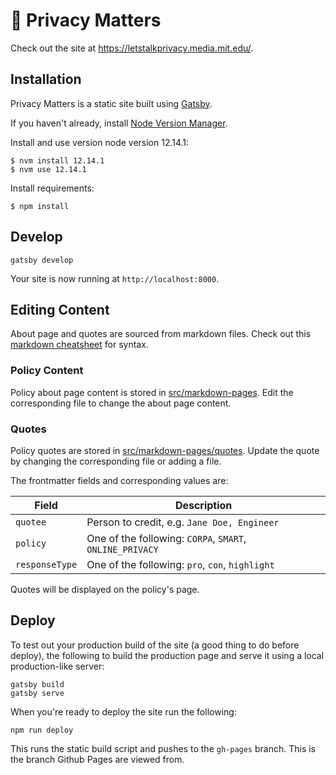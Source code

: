 # 👀 Privacy Matters

Check out the site at https://letstalkprivacy.media.mit.edu/.

## Installation

Privacy Matters is a static site built using [Gatsby](https://www.gatsbyjs.org).

If you haven't already, install [Node Version Manager](https://github.com/creationix/nvm).

Install and use version node version 12.14.1:

```shell
$ nvm install 12.14.1
$ nvm use 12.14.1
```

Install requirements:

```shell
$ npm install
```

## Develop

```shell
gatsby develop
```

Your site is now running at `http://localhost:8000`.

## Editing Content

About page and quotes are sourced from markdown files. Check out this [markdown cheatsheet](https://github.com/adam-p/markdown-here/wiki/Markdown-Cheatsheet) for syntax.

### Policy Content

Policy about page content is stored in [src/markdown-pages](https://github.com/mitmedialab/privacy-matters/tree/master/src/markdown-pages). Edit the corresponding file to change the about page content.

### Quotes

Policy quotes are stored in [src/markdown-pages/quotes](https://github.com/mitmedialab/privacy-matters/tree/master/src/markdown-pages/quotes). Update the quote by changing the corresponding file or adding a file.

The frontmatter fields and corresponding values are:

| Field          | Description                                              |
| -------------- | -------------------------------------------------------- |
| `quotee`       | Person to credit, e.g. `Jane Doe, Engineer`              |
| `policy`       | One of the following: `CORPA`, `SMART`, `ONLINE_PRIVACY` |
| `responseType` | One of the following: `pro`, `con`, `highlight`          |

Quotes will be displayed on the policy's page.

## Deploy

To test out your production build of the site (a good thing to do before deploy), the following to build the production page and serve it using a local production-like server:

```shell
gatsby build
gatsby serve
```

When you're ready to deploy the site run the following:

```shell
npm run deploy
```

This runs the static build script and pushes to the `gh-pages` branch. This is the branch Github Pages are viewed from.
